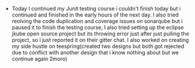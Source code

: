  - Today I continued my Junit testing course i couldn't finish today but i continued and finished in the early hours of the next day. I also tried reolving the code duplication and coverage issues on sonarqube but i paused it to finish the testing course, I also tried setting up the eclipse jkube open source project but its throwing error just after just pulling the project, so i just reported it on their gitter chat. I also worked on creating my side hustle on teespring(created two designs but both got rejected due to conflict with another design that i know nothing about but we continue again 2moro) 
